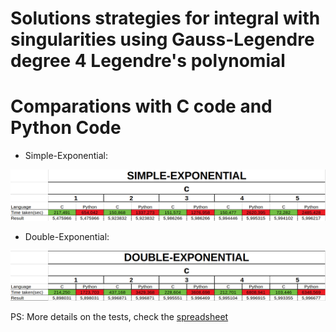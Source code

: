 # Solutions strategies for integral with singularities using Gauss-Legendre degree 4 Legendre's polynomial


# Comparations with C code and Python Code

* Simple-Exponential:

![alt text](comparations/simple.png "Simple Exponential")

* Double-Exponential:

![alt text](comparations/double.png "Double Exponential")

PS: More details on the tests, check the [spreadsheet](/tree/master/comparations/comparations.ods)

 
